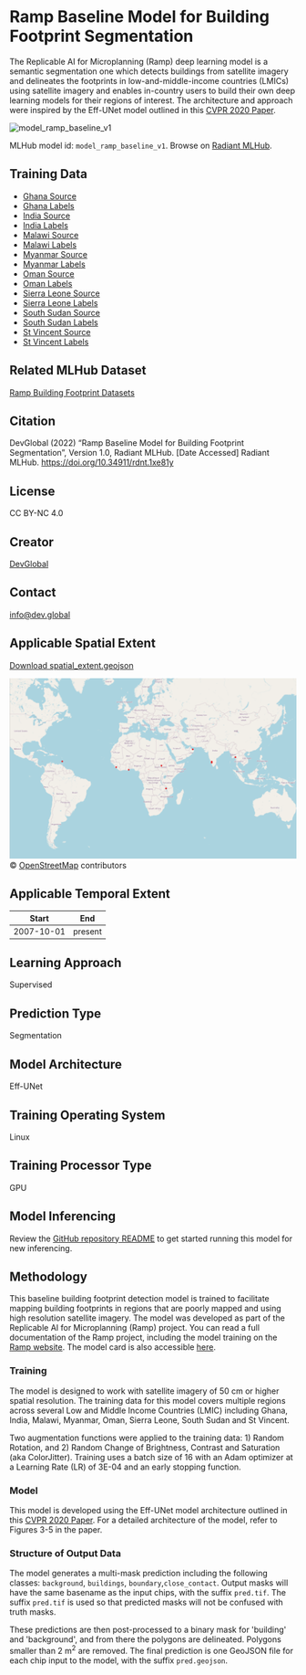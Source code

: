 # Ramp Baseline Model for Building Footprint Segmentation

The Replicable AI for Microplanning (Ramp) deep learning model is a semantic segmentation one which detects buildings from satellite imagery and delineates the footprints in low-and-middle-income countries (LMICs) using satellite imagery and enables in-country users to build their own deep learning models for their regions of interest. The architecture and approach were inspired by the Eff-UNet model outlined in this [CVPR 2020 Paper](https://openaccess.thecvf.com/content_CVPRW_2020/papers/w22/Baheti_Eff-UNet_A_Novel_Architecture_for_Semantic_Segmentation_in_Unstructured_Environment_CVPRW_2020_paper.pdf).

![model_ramp_baseline_v1](https://radiantmlhub.blob.core.windows.net/frontend-ml-model-images/model_ramp_baseline_v1.png)

MLHub model id: `model_ramp_baseline_v1`. Browse on [Radiant MLHub](https://mlhub.earth/model/model_ramp_baseline_v1).

## Training Data

- [Ghana Source](https://api.radiant.earth/mlhub/v1/collections/ramp_accra_ghana_source)
- [Ghana Labels](https://api.radiant.earth/mlhub/v1/collections/ramp_accra_ghana_labels)
- [India Source](https://api.radiant.earth/mlhub/v1/collections/ramp_karnataka_india_source)
- [India Labels](https://api.radiant.earth/mlhub/v1/collections/ramp_karnataka_india_labels)
- [Malawi Source](https://api.radiant.earth/mlhub/v1/collections/ramp_mzuzu_malawi_source)
- [Malawi Labels](https://api.radiant.earth/mlhub/v1/collections/ramp_mzuzu_malawi_labels)
- [Myanmar Source](https://api.radiant.earth/mlhub/v1/collections/ramp_hpa_an_myanmar_source)
- [Myanmar Labels](https://api.radiant.earth/mlhub/v1/collections/ramp_hpa_an_myanmar_labels)
- [Oman Source](https://api.radiant.earth/mlhub/v1/collections/ramp_muscat_oman_source)
- [Oman Labels](https://api.radiant.earth/mlhub/v1/collections/ramp_muscat_oman_labels)
- [Sierra Leone Source](https://api.radiant.earth/mlhub/v1/collections/ramp_manjama_sierra_leone_source)
- [Sierra Leone Labels](https://api.radiant.earth/mlhub/v1/collections/ramp_manjama_sierra_leone_labels)
- [South Sudan Source](https://api.radiant.earth/mlhub/v1/collections/ramp_bentiu_south_sudan_source)
- [South Sudan Labels](https://api.radiant.earth/mlhub/v1/collections/ramp_bentiu_south_sudan_labels)
- [St Vincent Source](https://api.radiant.earth/mlhub/v1/collections/ramp_mesopotamia_st_vincent_source)
- [St Vincent Labels](https://api.radiant.earth/mlhub/v1/collections/ramp_mesopotamia_st_vincent_labels)

## Related MLHub Dataset

[Ramp Building Footprint Datasets](https://mlhub.earth/datasets?search=ramp)

## Citation

DevGlobal (2022) “Ramp Baseline Model for Building Footprint Segmentation”, Version 1.0, Radiant MLHub. [Date Accessed]
Radiant MLHub. <https://doi.org/10.34911/rdnt.1xe81y>

## License

CC BY-NC 4.0

## Creator

[DevGlobal](https://dev.global/)

## Contact

info@dev.global

## Applicable Spatial Extent

[Download spatial_extent.geojson](./spatial_extent.geojson)

![spatial extent](./spatial_extent.png)
© [OpenStreetMap](https://www.openstreetmap.org/copyright) contributors

## Applicable Temporal Extent

| Start | End |
|-------|-----|
| 2007-10-01 | present |

## Learning Approach

Supervised

## Prediction Type

Segmentation

## Model Architecture

Eff-UNet

## Training Operating System

Linux

## Training Processor Type

GPU

## Model Inferencing

Review the [GitHub repository README](../README.md) to get started running
this model for new inferencing.

## Methodology

This baseline building footprint detection model is trained to facilitate mapping building footprints in regions that are poorly mapped and using high resolution satellite imagery. The model was developed as part of the Replicable AI for Microplanning (Ramp) project. You can read a full documentation of the Ramp project, including the model training on the [Ramp website](https://rampml.global/project-introduction/). The model card is also accessible [here](https://rampml.global/ramp-model-card/).

### Training

The model is designed to work with satellite imagery of 50 cm or higher spatial resolution. The training data for this model covers multiple regions across several Low and Middle Income Countries (LMIC) including Ghana, India, Malawi, Myanmar, Oman, Sierra Leone, South Sudan and St Vincent.

Two augmentation functions were applied to the training data: 1) Random Rotation, and 2) Random Change of Brightness, Contrast and Saturation (aka ColorJitter). Training uses a batch size of 16 with an Adam optimizer at a Learning Rate (LR) of 3E-04 and an early stopping function.

### Model

This model is developed using the Eff-UNet model architecture outlined in this [CVPR 2020 Paper](https://openaccess.thecvf.com/content_CVPRW_2020/papers/w22/Baheti_Eff-UNet_A_Novel_Architecture_for_Semantic_Segmentation_in_Unstructured_Environment_CVPRW_2020_paper.pdf). For a detailed architecture of the model, refer to Figures 3-5 in the paper.

### Structure of Output Data

The model generates a multi-mask prediction including the following classes: `background`, `buildings`, `boundary`,`close_contact`. Output masks will have the same basename as the input chips, with the suffix `pred.tif`. The suffix `pred.tif` is used so that predicted masks will not be confused with truth masks.

These predictions are then post-processed to a binary mask for 'building' and
'background', and from there the polygons are delineated. Polygons smaller than
2 m<sup>2</sup> are removed. The final prediction is one GeoJSON file for each
chip input to the model, with the suffix `pred.geojson`.
